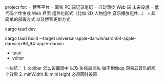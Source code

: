 project for:
= 博客平台
= 离线 PC 端记录笔记
= 自动同步 Web 端
未来设想
= 低代码个性生成 Web 界面 组件化形式（比如 2D 人物组件 音乐播放组件...）
= 超简单的部署方式 以及博客更新方式

cargo tauri dev

cargo tauri build --target universal-apple-darwin/aarch64-apple-darwin/x86_64-apple-darwin

- tauri
- vditor


一些坑：
    1. toolbar 怎么设置居中 以及 失焦后消失 做不到像qq 网易云音乐的那个效果
    2. minWidth 和 minHeight 必须同时设置